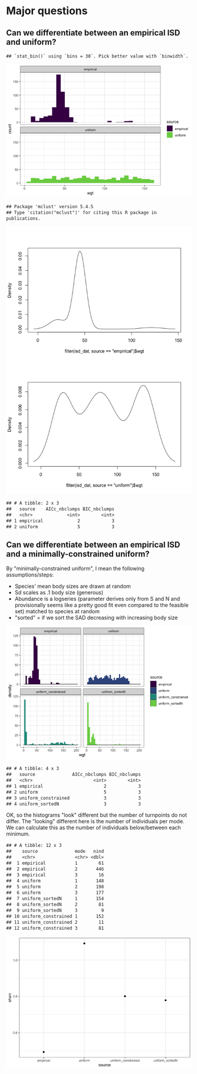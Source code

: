 Major questions
================

Can we differentiate between an empirical ISD and uniform?
----------------------------------------------------------

    ## `stat_bin()` using `bins = 30`. Pick better value with `binwidth`.

![](just_isd_files/figure-markdown_github/plot%20empirical%20and%20uniform%20ISDs-1.png)

    ## Package 'mclust' version 5.4.5
    ## Type 'citation("mclust")' for citing this R package in publications.

![](just_isd_files/figure-markdown_github/fit%20gaussians%20to%20isds-1.png)![](just_isd_files/figure-markdown_github/fit%20gaussians%20to%20isds-2.png)

    ## # A tibble: 2 x 3
    ##   source    AICc_nbclumps BIC_nbclumps
    ##   <chr>             <int>        <int>
    ## 1 empirical             2            3
    ## 2 uniform               5            3

Can we differentiate between an empirical ISD and a minimally-constrained uniform?
----------------------------------------------------------------------------------

By "minimally-constrained uniform", I mean the following assumptions/steps:

-   Species' mean body sizes are drawn at random
-   Sd scales as .1 body size (generous)
-   Abundance is a logseries (parameter derives only from S and N and provisionally seems like a pretty good fit even compared to the feasible set) matched to species at random
-   "sorted" = if we sort the SAD decreasing with increasing body size

![](just_isd_files/figure-markdown_github/minimally%20constrained%20uniform-1.png)

    ## # A tibble: 4 x 3
    ##   source              AICc_nbclumps BIC_nbclumps
    ##   <chr>                       <int>        <int>
    ## 1 empirical                       2            3
    ## 2 uniform                         5            3
    ## 3 uniform_constrained             3            3
    ## 4 uniform_sortedN                 3            3

OK, so the histograms "look" different but the number of turnpoints do not differ. The "looking" different here is the number of individuals per mode. We can calculate this as the number of individuals below/between each minimum.

    ## # A tibble: 12 x 3
    ##    source              mode   nind
    ##    <chr>               <chr> <dbl>
    ##  1 empirical           1        61
    ##  2 empirical           2       446
    ##  3 empirical           3        16
    ##  4 uniform             1       148
    ##  5 uniform             2       198
    ##  6 uniform             3       177
    ##  7 uniform_sortedN     1       154
    ##  8 uniform_sortedN     2        81
    ##  9 uniform_sortedN     3         9
    ## 10 uniform_constrained 1       152
    ## 11 uniform_constrained 2        11
    ## 12 uniform_constrained 3        81

![](just_isd_files/figure-markdown_github/nind%20btwn%20minima-1.png)
